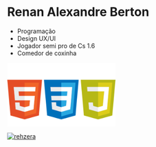# **Renan Alexandre Berton**

- Programação 
- Design UX/UI
- Jogador semi pro de Cs 1.6
- Comedor de coxinha

<div>
<img img align="center" alt="Rafa-Js" height="auto" width="50%" src= "https://github.com/renanberton/renanberton/blob/main/icones.png">
</div>


[![rehzera](https://github-readme-stats.vercel.app/api/top-langs/?username=renanberton&themes=dark)](https://github.com/renanberton) 


